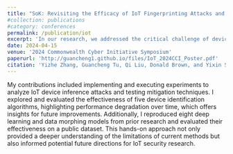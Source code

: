 ```yaml
---
title: "SoK: Revisiting the Efficacy of IoT Fingerprinting Attacks and Defenses"
#collection: publications
#category: conferences
permalink: /publication/iot
excerpt: 'In our research, we addressed the critical challenge of device fingerprinting and user action inference through IoT traffic. Our work focused on answering four key questions: the granularity of device and user fingerprinting, the accuracy of fingerprinting methods, scalability across datasets, and the effectiveness of mitigation techniques. We evaluated state-of-the-art fingerprinting technologies, categorizing them based on different approaches used, while re-implementing and testing them across various datasets. A core insight from our research was the identification of areas where current defense strategies are inadequate. We revealed new dimensions in which these defenses require further consideration and demonstrated the potential inconsistency of existing strategies using open-source datasets.'
date: 2024-04-15
venue: '2024 Commonwealth Cyber Initiative Symposium'
paperurl: 'http://guancheng1.github.io/files/IoT_2024CCI_Poster.pdf'
citation: 'Yizhe Zhang, Guancheng Tu, Qi Liu, Donald Brown, and Yixin Sun. SoK: Revisiting the Efficacy of IoT Fingerprinting Attacks and Defenses. Under preparation.'
---
```

My contributions included implementing and executing experiments to analyze IoT device inference attacks and testing mitigation techniques. I explored and evaluated the effectiveness of five device identification algorithms, highlighting performance degradation over time, which offers insights for future improvements. Additionally, I reproduced eight deep learning and data morphing models from prior research and evaluated their effectiveness on a public dataset. This hands-on approach not only provided a deeper understanding of the limitations of current methods but also informed potential future directions for IoT security research.